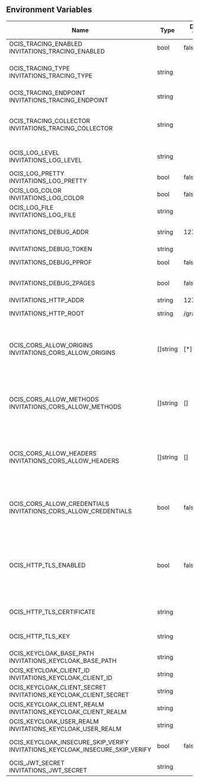 ## Environment Variables

| Name | Type | Default Value | Description |
|------|------|---------------|-------------|
| OCIS_TRACING_ENABLED<br/>INVITATIONS_TRACING_ENABLED | bool | false | Activates tracing.|
| OCIS_TRACING_TYPE<br/>INVITATIONS_TRACING_TYPE | string |  | The type of tracing. Defaults to "", which is the same as "jaeger". Allowed tracing types are "jaeger" and "" as of now.|
| OCIS_TRACING_ENDPOINT<br/>INVITATIONS_TRACING_ENDPOINT | string |  | The endpoint of the tracing agent.|
| OCIS_TRACING_COLLECTOR<br/>INVITATIONS_TRACING_COLLECTOR | string |  | The HTTP endpoint for sending spans directly to a collector, i.e. http://jaeger-collector:14268/api/traces. Only used if the tracing endpoint is unset.|
| OCIS_LOG_LEVEL<br/>INVITATIONS_LOG_LEVEL | string |  | The log level. Valid values are: "panic", "fatal", "error", "warn", "info", "debug", "trace".|
| OCIS_LOG_PRETTY<br/>INVITATIONS_LOG_PRETTY | bool | false | Activates pretty log output.|
| OCIS_LOG_COLOR<br/>INVITATIONS_LOG_COLOR | bool | false | Activates colorized log output.|
| OCIS_LOG_FILE<br/>INVITATIONS_LOG_FILE | string |  | The path to the log file. Activates logging to this file if set.|
| INVITATIONS_DEBUG_ADDR | string | 127.0.0.1:0 | Bind address of the debug server, where metrics, health, config and debug endpoints will be exposed.|
| INVITATIONS_DEBUG_TOKEN | string |  | Token to secure the metrics endpoint.|
| INVITATIONS_DEBUG_PPROF | bool | false | Enables pprof, which can be used for profiling.|
| INVITATIONS_DEBUG_ZPAGES | bool | false | Enables zpages, which can be used for collecting and viewing in-memory traces.|
| INVITATIONS_HTTP_ADDR | string | 127.0.0.1:0 | The bind address of the HTTP service.|
| INVITATIONS_HTTP_ROOT | string | /graph/v1.0 | Subdirectory that serves as the root for this HTTP service.|
| OCIS_CORS_ALLOW_ORIGINS<br/>INVITATIONS_CORS_ALLOW_ORIGINS | []string | [*] | A comma-separated list of allowed CORS origins. See following chapter for more details: *Access-Control-Allow-Origin* at https://developer.mozilla.org/en-US/docs/Web/HTTP/Headers/Access-Control-Allow-Origin|
| OCIS_CORS_ALLOW_METHODS<br/>INVITATIONS_CORS_ALLOW_METHODS | []string | [] | A comma-separated list of allowed CORS methods. See following chapter for more details: *Access-Control-Request-Method* at https://developer.mozilla.org/en-US/docs/Web/HTTP/Headers/Access-Control-Request-Method|
| OCIS_CORS_ALLOW_HEADERS<br/>INVITATIONS_CORS_ALLOW_HEADERS | []string | [] | A blank or comma-separated list of allowed CORS headers. See following chapter for more details: *Access-Control-Request-Headers* at https://developer.mozilla.org/en-US/docs/Web/HTTP/Headers/Access-Control-Request-Headers.|
| OCIS_CORS_ALLOW_CREDENTIALS<br/>INVITATIONS_CORS_ALLOW_CREDENTIALS | bool | false | Allow credentials for CORS.See following chapter for more details: *Access-Control-Allow-Credentials* at https://developer.mozilla.org/en-US/docs/Web/HTTP/Headers/Access-Control-Allow-Credentials.|
| OCIS_HTTP_TLS_ENABLED | bool | false | Activates TLS for the http based services using the server certifcate and key configured via OCIS_HTTP_TLS_CERTIFICATE and OCIS_HTTP_TLS_KEY. If OCIS_HTTP_TLS_CERTIFICATE is not set a temporary server certificate is generated - to be used with PROXY_INSECURE_BACKEND=true.|
| OCIS_HTTP_TLS_CERTIFICATE | string |  | Path/File name of the TLS server certificate (in PEM format) for the http services.|
| OCIS_HTTP_TLS_KEY | string |  | Path/File name for the TLS certificate key (in PEM format) for the server certificate to use for the http services.|
| OCIS_KEYCLOAK_BASE_PATH<br/>INVITATIONS_KEYCLOAK_BASE_PATH | string |  | The URL to access keycloak.|
| OCIS_KEYCLOAK_CLIENT_ID<br/>INVITATIONS_KEYCLOAK_CLIENT_ID | string |  | The client ID to authenticate with keycloak.|
| OCIS_KEYCLOAK_CLIENT_SECRET<br/>INVITATIONS_KEYCLOAK_CLIENT_SECRET | string |  | The client secret to use in authentication.|
| OCIS_KEYCLOAK_CLIENT_REALM<br/>INVITATIONS_KEYCLOAK_CLIENT_REALM | string |  | The realm the client is defined in.|
| OCIS_KEYCLOAK_USER_REALM<br/>INVITATIONS_KEYCLOAK_USER_REALM | string |  | The realm users are defined.|
| OCIS_KEYCLOAK_INSECURE_SKIP_VERIFY<br/>INVITATIONS_KEYCLOAK_INSECURE_SKIP_VERIFY | bool | false | Disable TLS certificate validation for Keycloak connections. Do not set this in production environments.|
| OCIS_JWT_SECRET<br/>INVITATIONS_JWT_SECRET | string |  | The secret to mint and validate jwt tokens.|